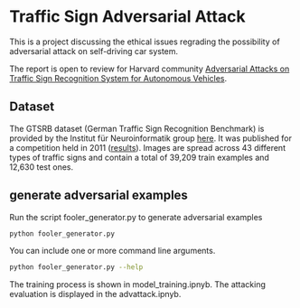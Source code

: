 # Traffic Sign Adversarial Attack

This is a project discussing the ethical issues regrading the possibility of adversarial attack on  self-driving car system.

The report is open to review for Harvard community [Adversarial Attacks on Traffic Sign Recognition System for Autonomous Vehicles](https://docs.google.com/document/d/1x-QusFRZBhfNtKUmDs824f-UmMYUe34NBhCS6YIdapI/edit?usp=sharing).

## Dataset

The GTSRB dataset (German Traffic Sign Recognition Benchmark) is provided by the Institut für Neuroinformatik group [here](http://benchmark.ini.rub.de/?section=gtsrb&subsection=news). It was published for a competition held in 2011 ([results](http://benchmark.ini.rub.de/?section=gtsrb&subsection=results)). Images are spread across 43 different types of traffic signs and contain a total of 39,209 train examples and 12,630 test ones.

## generate adversarial examples

Run the script fooler_generator.py to generate adversarial examples

  ```sh
  python fooler_generator.py
  ```
  
  You can include one or more command line arguments.

  ```sh
  python fooler_generator.py --help
  ```
  
 The training process is shown in model_training.ipnyb. The attacking evaluation is displayed in the advattack.ipnyb.
  
  
